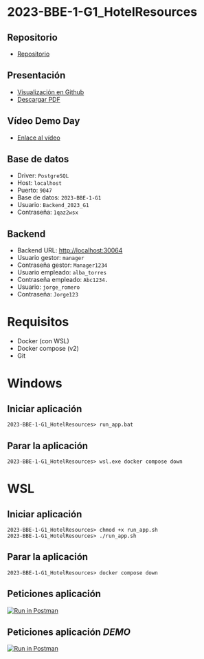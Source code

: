 # 2023-BBE-1-G1_HotelResources
## Repositorio
* [Repositorio](https://github.com/CampusDual/2023-BBE-1-G1_HotelResources)
## Presentación
* [Visualización en Github](https://github.com/CampusDual/2023-BBE-1-G1_HotelResources/blob/main/Presentaci%C3%B3n/G1%20Hotel%20Resources.pdf)
* [Descargar PDF](https://raw.github.com/CampusDual/2023-BBE-1-G1_HotelResources/main/Presentaci%C3%B3n/G1%20Hotel%20Resources.pdf)
## Vídeo Demo Day
* [Enlace al vídeo](https://campusdual-my.sharepoint.com/:v:/p/info/EVea0EwTGC9CgTdxRYfiDFUBvz6sOU1KTslyuH1_a7CggA?e=YmiMgI&nav=eyJyZWZlcnJhbEluZm8iOnsicmVmZXJyYWxBcHAiOiJTdHJlYW1XZWJBcHAiLCJyZWZlcnJhbFZpZXciOiJTaGFyZURpYWxvZy1MaW5rIiwicmVmZXJyYWxBcHBQbGF0Zm9ybSI6IldlYiIsInJlZmVycmFsTW9kZSI6InZpZXcifX0%3D)
## Base de datos
* Driver: `PostgreSQL`
* Host: `localhost`
* Puerto: `9047`
* Base de datos: `2023-BBE-1-G1`
* Usuario: `Backend_2023_G1`
* Contraseña: `1qaz2wsx`
## Backend
* Backend URL: [http://localhost:30064](http://localhost:30064)
* Usuario gestor: `manager`
* Contraseña gestor: `Manager1234`
* Usuario empleado: `alba_torres`
* Contraseña empleado: `Abc1234.`
* Usuario: `jorge_romero`
* Contraseña: `Jorge123`

# Requisitos
* Docker (con WSL)
* Docker compose (v2)
* Git

# Windows
## Iniciar aplicación
```
2023-BBE-1-G1_HotelResources> run_app.bat
```
## Parar la aplicación
```
2023-BBE-1-G1_HotelResources> wsl.exe docker compose down
```

# WSL
## Iniciar aplicación
```
2023-BBE-1-G1_HotelResources> chmod +x run_app.sh
2023-BBE-1-G1_HotelResources> ./run_app.sh
```
## Parar la aplicación
```
2023-BBE-1-G1_HotelResources> docker compose down
```
## Peticiones aplicación
[![Run in Postman](https://run.pstmn.io/button.svg)](https://app.getpostman.com/run-collection/29381882-b75503a3-b7b1-4c0c-8ef6-3c04b7f180b7?action=collection%2Ffork&source=rip_markdown&collection-url=entityId%3D29381882-b75503a3-b7b1-4c0c-8ef6-3c04b7f180b7%26entityType%3Dcollection%26workspaceId%3D91970c3b-1c60-46cd-b8b6-20ae18eafa8b)
## Peticiones aplicación *DEMO*
[![Run in Postman](https://run.pstmn.io/button.svg)](https://app.getpostman.com/run-collection/29381882-3d0bde9f-cf25-4288-ae13-2e7a8d8da643?action=collection%2Ffork&source=rip_markdown&collection-url=entityId%3D29381882-3d0bde9f-cf25-4288-ae13-2e7a8d8da643%26entityType%3Dcollection%26workspaceId%3D91970c3b-1c60-46cd-b8b6-20ae18eafa8b)

